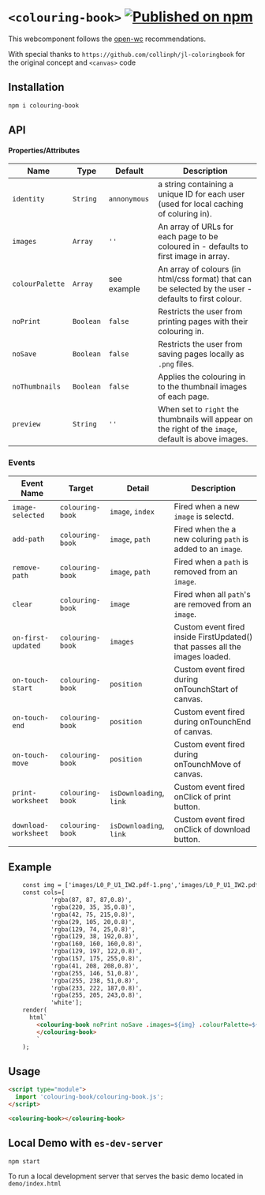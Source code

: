 # `<colouring-book>` [![Published on npm](https://img.shields.io/npm/v/@manastrophe/colouring-bbok.svg)](https://www.npmjs.com/package/@anastrophe/colouring-book)

This webcomponent follows the [open-wc](https://github.com/open-wc/open-wc) recommendations.

With special thanks to `https://github.com/collinph/jl-coloringbook` for the original concept and `<canvas>` code

## Installation
```bash
npm i colouring-book
```

## API
#### Properties/Attributes
| Name | Type | Default | Description
| ---- | ---- | ------- | -----------
| `identity` | `String` | `annonymous` | a string containing a unique ID for each user (used for local caching of coluring in).
| `images` | `Array` | `''` | An array of URLs for each page to be coloured in - defaults to first image in array.
| `colourPalette` | `Array` | see example | An array of colours (in html/css format) that can be selected by the user - defaults to first colour.
| `noPrint` | `Boolean` | `false` | Restricts the user from printing pages with their colouring in.
| `noSave` | `Boolean` | `false` | Restricts the user from saving pages locally as `.png` files.
| `noThumbnails` | `Boolean` | `false` | Applies the colouring in to the thumbnail images of each page.
| `preview` | `String` | `''` | When set to `right` the thumbnails will appear on the right of the `image`, default is above images.

### Events
| Event Name | Target       | Detail             | Description
| ---------- | ------------ | ------------------ | -----------
| `image-selected`    | `colouring-book` | `image`, `index`           | Fired when a new `image` is selectd. 
| `add-path`   | `colouring-book` | `image`, `path`           | Fired when the a new coluring `path` is added to an `image`. 
| `remove-path`   | `colouring-book` | `image`, `path`           | Fired when a `path` is removed from an `image`. 
| `clear`   | `colouring-book` | `image`           | Fired when all `path`'s are removed from an `image`. 
| `on-first-updated`   | `colouring-book` | `images`           | Custom event fired inside FirstUpdated() that passes all the images loaded. 
| `on-touch-start`   | `colouring-book` | `position`           | Custom event fired during onTounchStart of canvas.
| `on-touch-end`   | `colouring-book` | `position`           | Custom event fired during onTounchEnd of canvas. 
| `on-touch-move`   | `colouring-book` | `position`           | Custom event fired during onTounchMove of canvas.
| `print-worksheet`   | `colouring-book` | `isDownloading`, `link`           | Custom event fired onClick of print button.
| `download-worksheet`   | `colouring-book` | `isDownloading`, `link`           | Custom event fired onClick of download button.


## Example
```html
    const img = ['images/L0_P_U1_IW2.pdf-1.png','images/L0_P_U1_IW2.pdf-2.png'];
    const cols=[
            'rgba(87, 87, 87,0.8)',
            'rgba(220, 35, 35,0.8)',
            'rgba(42, 75, 215,0.8)',
            'rgba(29, 105, 20,0.8)',
            'rgba(129, 74, 25,0.8)',
            'rgba(129, 38, 192,0.8)',
            'rgba(160, 160, 160,0.8)',
            'rgba(129, 197, 122,0.8)',
            'rgba(157, 175, 255,0.8)',
            'rgba(41, 208, 208,0.8)',
            'rgba(255, 146, 51,0.8)',
            'rgba(255, 238, 51,0.8)',
            'rgba(233, 222, 187,0.8)',
            'rgba(255, 205, 243,0.8)',
            'white'];
    render(
      html`
        <colouring-book noPrint noSave .images=${img} .colourPalette=${cols} onThumbnails @add-path=${(e) => _addPath(e)}> 
        </colouring-book>
        `
    );

```

## Usage
```html
<script type="module">
  import 'colouring-book/colouring-book.js';
</script>

<colouring-book></colouring-book>
```

## Local Demo with `es-dev-server`
```bash
npm start
```
To run a local development server that serves the basic demo located in `demo/index.html`
